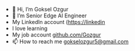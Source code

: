 - 👋 Hi, I’m Goksel Ozgur
- 👀 I’m Senior Edge AI Engineer
- My LinkedIn account ([https://linkedin](https://www.linkedin.com/in/goske/)
- I love learning
- My job account [github.com/Gozgur](https://github.com/Gozgur)
- 📫 How to reach me gokselozgur5@gmail.com

<!---
gokselozgur5/gokselozgur5 is a ✨ special ✨ repository because its `README.md` (this file) appears on your GitHub profile.
You can click the Preview link to take a look at your changes.
--->
